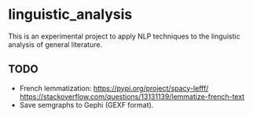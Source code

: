 # linguistic_analysis
This is an experimental project to apply NLP techniques to the linguistic analysis of general literature.


## TODO

- French lemmatization: 
  https://pypi.org/project/spacy-lefff/
  https://stackoverflow.com/questions/13131139/lemmatize-french-text
- Save semgraphs to Gephi (GEXF format).
